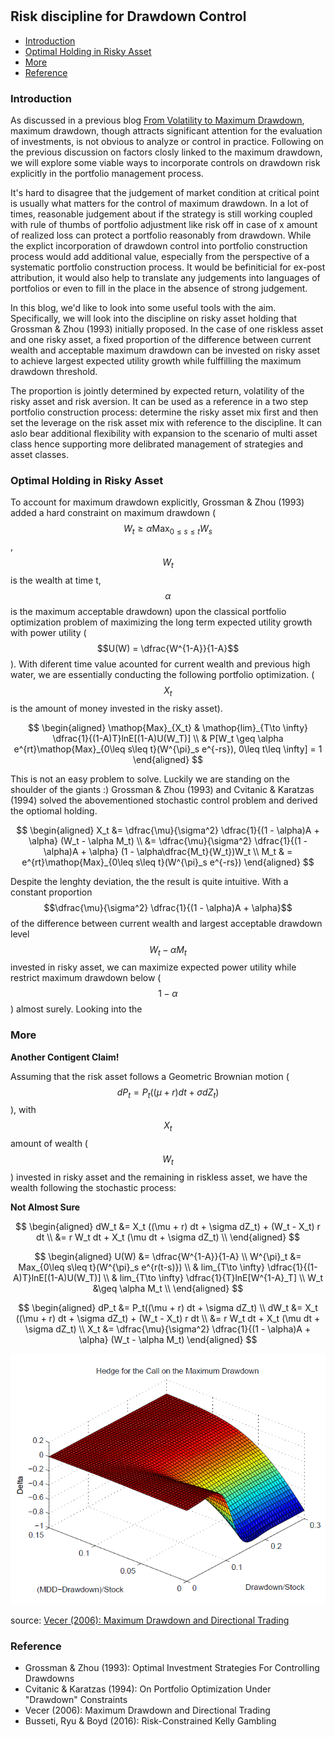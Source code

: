 #

## Risk discipline for Drawdown Control

- [Introduction](#introduction)
- [Optimal Holding in Risky Asset](#optimal)
- [More](#more)
- [Reference](#ref)

### Introduction <a name="introduction"></a>


As discussed in a previous blog [From Volatility to Maximum Drawdown](https://skybluerw.github.io/2023/10/15/max-drawdown.html), maximum drawdown, though attracts significant attention for the evaluation of investments, is not obvious to analyze or control in practice. Following on the previous discussion on factors closly linked to the maximum drawdown, we will explore some viable ways to incorporate controls on drawdown risk explicitly in the portfolio management process. 

It's hard to disagree that the judgement of market condition at critical point is usually what matters for the control of maximum drawdown. In a lot of times, reasonable judgement about if the strategy is still working coupled with rule of thumbs of portfolio adjustment like risk off in case of x amount of realized loss can protect a portfolio reasonably from drawdown. While the explict incorporation of drawdown control into portfolio construction process would add additional value, especially from the perspective of a systematic portfolio construction process. It would be befiniticial for ex-post attribution, it would also help to translate any judgements into languages of portfolios or even to fill in the place in the absence of strong judgement.

In this blog, we'd like to look into some useful tools with the aim. Specifically, we will look into the discipline on risky asset holding that Grossman & Zhou (1993) initially proposed. In the case of one riskless asset and one risky asset, a fixed proportion of the difference between current wealth and acceptable maximum drawdown can be invested on risky asset to achieve largest expected utility growth while fulffilling the maximum drawdown threshold. 

The proportion is jointly determined by expected return, volatility of the risky asset and risk aversion. It can be used as a reference in a two step portfolio construction process: determine the risky asset mix first and then set the leverage on the risk asset mix with reference to the discipline. It can aslo bear additional flexibility with expansion to the scenario of multi asset class hence supporting more delibrated management of strategies and asset classes.


### Optimal Holding in Risky Asset <a name="optimal"></a>

To account for maximum drawdown explicitly, Grossman & Zhou (1993) added a hard constraint on maximum drawdown ($$W_t \geq \alpha \mathop{Max}_{0\leq s\leq t}{W_s}$$, $$W_t$$ is the wealth at time t, $$\alpha$$ is the maximum acceptable drawdown) upon the classical portfolio optimization problem of maximizing the long term expected utility growth with power utility ($$U(W) = \dfrac{W^{1-A}}{1-A}$$). With diferent time value acounted for current wealth and previous high water, we are essentially conducting the following portfolio optimization. ($$X_t$$ is the amount of money invested in the risky asset).


$$
\begin{aligned}
\mathop{Max}_{X_t} &
\mathop{lim}_{T\to \infty} \dfrac{1}{(1-A)T}lnE[(1-A)U(W_T)] \\
& P[W_t \geq \alpha e^{rt}\mathop{Max}_{0\leq s\leq t}(W^{\pi}_s e^{-rs}), 0\leq t\leq \infty] = 1 
\end{aligned}
$$

This is not an easy problem to solve. Luckily we are standing on the shoulder of the giants :) Grossman & Zhou (1993) and Cvitanic & Karatzas (1994) solved the abovementioned stochastic control problem and derived the optiomal holding.

$$
\begin{aligned}
X_t &= \dfrac{\mu}{\sigma^2} \dfrac{1}{(1 - \alpha)A + \alpha} (W_t - \alpha M_t) \\
    &= \dfrac{\mu}{\sigma^2} \dfrac{1}{(1 - \alpha)A + \alpha} (1 - \alpha\dfrac{M_t}{W_t})W_t \\
M_t & = e^{rt}\mathop{Max}_{0\leq s\leq t}(W^{\pi}_s e^{-rs})
\end{aligned}
$$

Despite the lenghty deviation, the the result is quite intuitive. With a constant proportion $$\dfrac{\mu}{\sigma^2} \dfrac{1}{(1 - \alpha)A + \alpha}$$ of the difference between current wealth and largest acceptable drawdown level $$W_t - \alpha M_t$$ invested in risky asset, we can maximize expected power utility while restrict maximum drawdown below ($$1 - \alpha$$) almost surely. Looking into the 







### More <a name="more"></a>

**Another Contigent Claim!**

Assuming that the risk asset follows a Geometric Brownian motion ($$dP_t = P_t((\mu + r) dt + \sigma dZ_t)$$), with $$X_t$$ amount of wealth ($$W_t$$) invested in risky asset and the remaining in riskless asset, we have the wealth following the stochastic process:

**Not Almost Sure**

$$
\begin{aligned}
dW_t &= X_t ((\mu + r) dt + \sigma dZ_t) + (W_t - X_t) r dt \\
     &= r W_t dt + X_t (\mu dt + \sigma dZ_t) \\
\end{aligned}
$$


$$
\begin{aligned}
U(W) &= \dfrac{W^{1-A}}{1-A} \\ 
W^{\pi}_t &= Max_{0\leq s\leq t}(W^{\pi}_s e^{r(t-s)}) \\
& lim_{T\to \infty} \dfrac{1}{(1-A)T}lnE[(1-A)U(W_T)] \\
& lim_{T\to \infty} \dfrac{1}{T}lnE[W^{1-A}_T] \\
W_t &\geq \alpha M_t \\
\end{aligned}
$$

$$
\begin{aligned}
dP_t &= P_t((\mu + r) dt + \sigma dZ_t) \\
dW_t &= X_t ((\mu + r) dt + \sigma dZ_t) + (W_t - X_t) r dt \\
     &= r W_t dt + X_t (\mu dt + \sigma dZ_t) \\
X_t &= \dfrac{\mu}{\sigma^2} \dfrac{1}{(1 - \alpha)A + \alpha} (W_t - \alpha M_t)
\end{aligned}
$$




![Gaussian](https://raw.githubusercontent.com/SkyBlueRW/SkyBlueRW.github.io/main/_posts/asset/mdd_call_delta.png)

source: [Vecer (2006): Maximum Drawdown and Directional Trading](http://www.stat.columbia.edu/~vecer/maxdrawdown3.pdf)

### Reference <a name="ref"></a>
- Grossman & Zhou (1993): Optimal Investment Strategies For Controlling Drawdowns
- Cvitanic & Karatzas (1994): On Portfolio Optimization Under "Drawdown" Constraints
- Vecer (2006): Maximum Drawdown and Directional Trading
- Busseti, Ryu & Boyd (2016): Risk-Constrained Kelly Gambling

